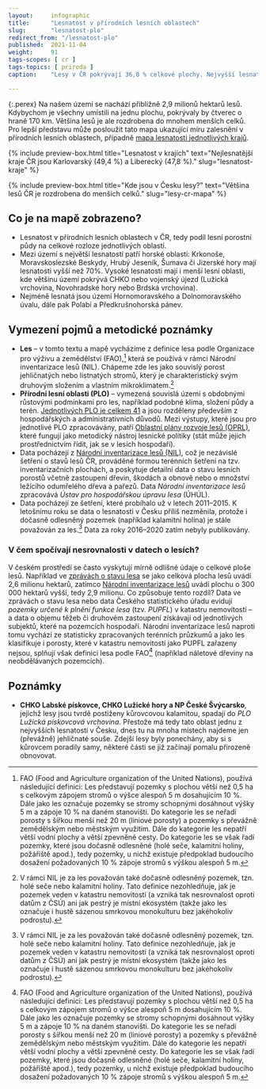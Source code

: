 ```yaml
---
layout:     infographic
title:      "Lesnatost v přírodních lesních oblastech"
slug:       "lesnatost-plo"
redirect_from: "/lesnatost-plo"
published:  2021-11-04
weight:     91
tags-scopes: [ cr ]
tags-topics: [ priroda ]
caption:    "Lesy v ČR pokrývají 36,8 % celkové plochy. Nejvyšší lesnatost najdeme v okrajových pohořích, nejnižší je v Polabí a nížinných úvalech."

---
```


{:.perex}
Na našem území se nachází přibližně 2,9 milionů hektarů lesů. Kdybychom je všechny umístili na jednu plochu, pokrývaly by čtverec o hraně 170 km. Většina lesů je ale rozdrobena do mnohem menších celků. Pro lepší představu může posloužit tato mapa ukazující míru zalesnění v přírodních lesních oblastech, případně [mapa lesnatosti jednotlivých krajů](/infografiky/lesnatost-kraje).

{% include preview-box.html
    title="Lesnatost v krajích"
    text="Nejlesnatější kraje ČR jsou Karlovarský (49,4 %) a Liberecký (47,8 %)."
    slug="lesnatost-kraje"
%}

{% include preview-box.html
    title="Kde jsou v Česku lesy?"
    text="Většina lesů ČR je rozdrobena do menších celků."
    slug="lesy-cr-mapa"
%}

## Co je na mapě zobrazeno?

- Lesnatost v přírodních lesních oblastech v ČR, tedy podíl lesní porostní půdy na celkové rozloze jednotlivých oblastí.
- Mezi území s největší lesnatostí patří horské oblasti: Krkonoše, Moravskoslezské Beskydy, Hrubý Jeseník, Šumava či Jizerské hory mají lesnatosti vyšší než 70%. Vysoké lesnatosti mají i menší lesní oblasti, kde většinu území pokrývá CHKO nebo vojenský újezd (Lužická vrchovina, Novohradské hory nebo Brdská vrchovina).
- Nejméně lesnatá jsou území Hornomoravského a Dolnomoravského úvalu, dále pak Polabí a Předkrušnohorská pánev.

## Vymezení pojmů a metodické poznámky

- **Les** – v tomto textu a mapě vycházíme z definice lesa podle Organizace pro výživu a zemědělství (FAO),[^2] která se používá v rámci Národní inventarizace lesů (NIL). Chápeme zde les jako souvislý porost jehličnatých nebo listnatých stromů, který je charakteristický svým druhovým složením a vlastním mikroklimatem.[^3]
- **Přírodní lesní oblasti (PLO)** – vymezená souvislá území s obdobnými růstovými podmínkami pro les, například podobné klima, složení půdy a terén. [Jednotlivých PLO je celkem 41](http://www.uhul.cz/nase-cinnost/oblastni-plany-rozvoje-lesu/prirodni-lesni-oblasti-plo) a jsou rozděleny především z hospodářských a administrativních důvodů. Mezi výstupy, které jsou pro jednotlivé PLO zpracovávány, patří [Oblastní plány rozvoje lesů (OPRL)](http://www.uhul.cz/nase-cinnost/oblastni-plany-rozvoje-lesu/co-jsou-to-oprl), které fungují jako metodický nástroj lesnické politiky (stát může jejich prostřednictvím řídit, jak se v lesích hospodaří).
- Data pocházejí z [Národní inventarizace lesů (NIL)](http://www.uhul.cz/kdo-jsme/aktuality/938-publikace-narodni-inventarizace-lesu-v-ceske-republice-vysledky-druheho-cyklu-2011-2015), což je nezávislé šetření o stavů lesů ČR, prováděné formou terénních šetření na tzv. inventarizačních plochách, a poskytuje detailní data o stavu lesních porostů včetně zastoupení dřevin, škodách a obnově nebo o množství ležícího odumřelého dřeva a pařezů. Data *Národní inventarizace lesů* zpracovává *Ústav pro hospodářskou úpravu lesa* (ÚHÚL).
- Data pocházejí ze šetření, které probíhalo už v letech 2011–2015. K letošnímu roku se data o lesnatosti v Česku příliš nezměnila, protože i dočasně odlesněný pozemek (například kalamitní holina) je stále považován za les.[^3] Data za roky 2016–2020 zatím nebyly publikovány.

### V čem spočívají nesrovnalosti v datech o lesích?

V českém prostředí se často vyskytují mírně odlišné údaje o celkové ploše lesů. Například ve [zprávách o stavu lesa](http://eagri.cz/public/web/mze/lesy/lesnictvi/zprava-o-stavu-lesa-a-lesniho/) se jako celková plocha lesů uvádí 2,6 milionu hektarů, zatímco [Národní inventarizace lesů](http://www.uhul.cz/kdo-jsme/aktuality/938-publikace-narodni-inventarizace-lesu-v-ceske-republice-vysledky-druheho-cyklu-2011-2015) uvádí plochu o 300 000 hektarů vyšší, tedy 2,9 milionu. Co způsobuje tento rozdíl?
Data ve zprávách o stavu lesa nebo data Českého statistického úřadu evidují *pozemky určené k plnění funkce lesa* (tzv. *PUPFL*) v katastru nemovitostí – a data o objemu těžeb či druhovém zastoupení získávají od jednotlivých subjektů, které na pozemcích hospodaří. Národní inventarizace lesů naproti tomu vychází ze statisticky zpracovaných terénních průzkumů a jako les klasifikuje i porosty, které v katastru nemovitostí jako PUPFL zařazeny nejsou, splňují však definici lesa podle FAO[^2] (například náletové dřeviny na neobdělávaných pozemcích).

## Poznámky

- **CHKO Labské pískovce, CHKO Lužické hory a NP České Švýcarsko**, jejichž lesy jsou tvrdě postiženy kůrovcovou kalamitou, spadají do *PLO Lužická pískovcová vrchovina*. Přestože má tedy tato oblast jednu z nejvyšších lesnatostí v Česku, dnes tu na mnoha místech najdeme jen (převážně) jehličnaté souše. Zdejší lesy byly ponechány, aby si s kůrovcem poradily samy, některé části se již začínají pomalu přirozeně obnovovat.

[^2]: FAO (Food and Agriculture organization of the United Nations), používá následující definici: Les představují pozemky s plochou větší než 0,5 ha s celkovým zápojem stromů o výšce alespoň 5 m dosahujícím 10 %. Dále jako les označuje pozemky se stromy schopnými dosáhnout výšky 5 m a zápoje 10 % na daném stanovišti. Do kategorie les se neřadí porosty s šířkou menší než 20 m (liniové porosty) a pozemky s převážně zemědělským nebo městským využitím. Dále do kategorie les nepatří větší vodní plochy a větší zpevněné cesty. Do kategorie les se však řadí pozemky, které jsou dočasně odlesněné (holé seče, kalamitní holiny, požářiště apod.), tedy pozemky, u nichž existuje předpoklad budoucího dosažení požadovaných 10 % zápoje stromů s výškou alespoň 5 m.
[^3]: V rámci NIL je za les považován také dočasně odlesněný pozemek, tzn. holé seče nebo kalamitní holiny. Tato definice nezohledňuje, jak je pozemek veden v katastru nemovitostí (a vzniká tak nesrovnalost oproti datům z ČSÚ) ani jak pestrý je místní ekosystém (takže jako les označuje i hustě sázenou smrkovou monokulturu bez jakéhokoliv podrostu).
